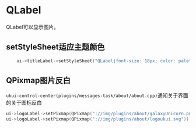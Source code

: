 # QLabel
QLabel可以显示图片。

## setStyleSheet适应主题颜色
```c++
    ui->titleLabel->setStyleSheet("QLabel{font-size: 18px; color: palette(windowText);}");
```

## QPixmap图片反白
`ukui-control-center(plugins/messages-task/about/about.cpp)`通知关于界面的关于图标反白
```c++
ui->logoLabel->setPixmap(QPixmap("://img/plugins/about/galaxyUnicorn.png"));
ui->logoLabel->setPixmap(QPixmap("://img/plugins/about/logoukui.svg"));

```
